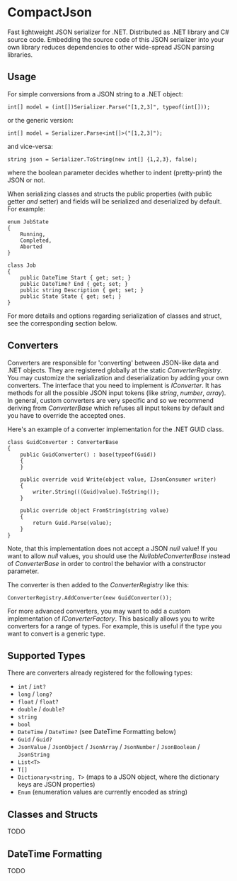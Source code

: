 # CompactJson
Fast lightweight JSON serializer for .NET. Distributed as .NET library and C# source code.
Embedding the source code of this JSON serializer into your own library reduces dependencies to other wide-spread JSON parsing libraries.

## Usage
For simple conversions from a JSON string to a .NET object:
```
int[] model = (int[])Serializer.Parse("[1,2,3]", typeof(int[]));
```
or the generic version:
```
int[] model = Serializer.Parse<int[]>("[1,2,3]");
```
and vice-versa:
```
string json = Serializer.ToString(new int[] {1,2,3}, false);
```
where the boolean parameter decides whether to indent (pretty-print) the JSON or not.

When serializing classes and structs the public properties (with public getter *and* setter) and fields will be serialized and deserialized by default. For example:
```
enum JobState
{
    Running,
    Completed,
    Aborted
}

class Job
{
    public DateTime Start { get; set; }
    public DateTime? End { get; set; }
    public string Description { get; set; }
    public State State { get; set; }
}
```
For more details and options regarding serialization of classes and struct, see the corresponding section below.

## Converters

Converters are responsible for 'converting' between JSON-like data and .NET objects. They are registered globally at the static *ConverterRegistry*. You may customize the serialization and deserialization by adding your own converters. The interface that you need to implement is *IConverter*. It has methods for all the possible JSON input tokens (like *string*, *number*, *array*). In general, custom converters are very specific and so we recommend deriving from *ConverterBase* which refuses all input tokens by default and you have to override the accepted ones.

Here's an example of a converter implementation for the .NET GUID class.
```
class GuidConverter : ConverterBase
{
    public GuidConverter() : base(typeof(Guid))
    {
    }

    public override void Write(object value, IJsonConsumer writer)
    {
        writer.String(((Guid)value).ToString());
    }

    public override object FromString(string value)
    {
        return Guid.Parse(value);
    }
}
```
Note, that this implementation does not accept a JSON *null* value! If you want to allow *null* values, you should use the *NullableConverterBase* instead of *ConverterBase* in order to control the behavior with a constructor parameter.

The converter is then added to the *ConverterRegistry* like this:
```
ConverterRegistry.AddConverter(new GuidConverter());
```

For more advanced converters, you may want to add a custom implementation of *IConverterFactory*. This basically allows you to write converters for a range of types. For example, this is useful if the type you want to convert is a generic type.

## Supported Types

There are converters already registered for the following types:
* `int` / `int?`
* `long` / `long?`
* `float` / `float?`
* `double` / `double?`
* `string`
* `bool`
* `DateTime` / `DateTime?` (see DateTime Formatting below)
* `Guid` / `Guid?`
* `JsonValue` / `JsonObject` / `JsonArray` / `JsonNumber` / `JsonBoolean` / `JsonString`
* `List<T>`
* `T[]`
* `Dictionary<string, T>` (maps to a JSON object, where the dictionary keys are JSON properties)
* `Enum` (enumeration values are currently encoded as string)

## Classes and Structs

TODO

## DateTime Formatting

TODO
